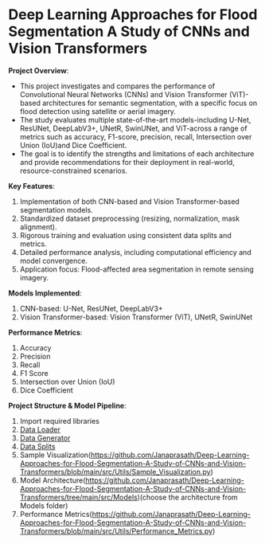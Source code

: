 # Deep Learning Approaches for Flood Segmentation A Study of CNNs and Vision Transformers

**Project Overview**:
- This project investigates and compares the performance of Convolutional Neural Networks (CNNs) and Vision Transformer (ViT)-based architectures for semantic segmentation, with a specific focus on flood detection using satellite or aerial imagery.
- The study evaluates multiple state-of-the-art models-including U-Net, ResUNet, DeepLabV3+, UNetR, SwinUNet, and ViT-across a range of metrics such as accuracy, F1-score, precision, recall, Intersection over Union (IoU)and Dice Coefficient.
- The goal is to identify the strengths and limitations of each architecture and provide recommendations for their deployment in real-world, resource-constrained scenarios.

**Key Features**:
1. Implementation of both CNN-based and Vision Transformer-based segmentation models.
2. Standardized dataset preprocessing (resizing, normalization, mask alignment).
3. Rigorous training and evaluation using consistent data splits and metrics.
4. Detailed performance analysis, including computational efficiency and model convergence.
5. Application focus: Flood-affected area segmentation in remote sensing imagery.

**Models Implemented**:
1. CNN-based: U-Net, ResUNet, DeepLabV3+
2. Vision Transformer-based: Vision Transformer (ViT), UNetR, SwinUNet

**Performance Metrics**:
1. Accuracy
2. Precision
3. Recall
4. F1 Score
5. Intersection over Union (IoU)
6. Dice Coefficient

**Project Structure & Model Pipeline**:
1. Import required libraries
2. [Data Loader](https://github.com/Janaprasath/Deep-Learning-Approaches-for-Flood-Segmentation-A-Study-of-CNNs-and-Vision-Transformers/blob/main/src/Utils/Data_Loader.py)
3. [Data Generator](https://github.com/Janaprasath/Deep-Learning-Approaches-for-Flood-Segmentation-A-Study-of-CNNs-and-Vision-Transformers/blob/main/src/Utils/Data_generator.py)
4. [Data Splits](https://github.com/Janaprasath/Deep-Learning-Approaches-for-Flood-Segmentation-A-Study-of-CNNs-and-Vision-Transformers/blob/main/src/Utils/Data_Split.py)
5. Sample Visualization(https://github.com/Janaprasath/Deep-Learning-Approaches-for-Flood-Segmentation-A-Study-of-CNNs-and-Vision-Transformers/blob/main/src/Utils/Sample_Visualization.py)
6. Model Architecture(https://github.com/Janaprasath/Deep-Learning-Approaches-for-Flood-Segmentation-A-Study-of-CNNs-and-Vision-Transformers/tree/main/src/Models)(choose the architecture from Models folder)
7. Performance Metrics(https://github.com/Janaprasath/Deep-Learning-Approaches-for-Flood-Segmentation-A-Study-of-CNNs-and-Vision-Transformers/blob/main/src/Utils/Performance_Metrics.py)

